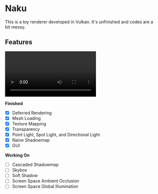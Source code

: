 # Naku

This is a toy renderer developed in Vulkan. It's unfinished and codes are a bit messy.

## Features

<video src="https://user-images.githubusercontent.com/28486541/202858685-5ffbc4ae-d736-40f6-94bf-79cdf4304e90.mp4"></video>

**Finished**

- [x] Deferred Rendering
- [x] Mesh Loading
- [x] Texture Mapping
- [x] Transparency
- [x] Point Light, Spot Light, and Directional Light
- [x] Naive Shadowmap
- [x] GUI

**Working On**

- [ ] Cascaded Shadowmap
- [ ] Skybox
- [ ] Soft Shadow
- [ ] Screen Space Ambient Occlusion
- [ ] Screen Space Global Illumination

